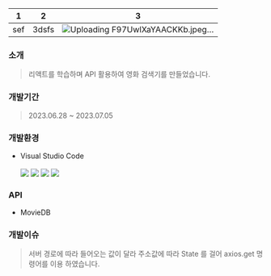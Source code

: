 
1|2|3
---|---|---
sef|3dsfs|![Uploading F97UwlXaYAACKKb.jpeg…]()






### 

### 소개

> 리액트를 학습하며 API 활용하여 영화 검색기를 만들었습니다.
> 

### 개발기간

> 2023.06.28 ~ 2023.07.05
> 

### 개발환경

- Visual Studio Code <br><br>
![](https://img.shields.io/badge/javascript-F7DF1E.svg?&style=for-the-badge&logo=javascript&logoColor=ffffff)
![](https://img.shields.io/badge/css3-1572B6.svg?&style=for-the-badge&logo=css3&logoColor=ffffff)
![](https://img.shields.io/badge/html5-E34F26.svg?&style=for-the-badge&logo=html5&logoColor=ffffff)
![](https://img.shields.io/badge/jquery-0769AD.svg?&style=for-the-badge&logo=html5&logoColor=ffffff)

### API

- MovieDB

### 개발이슈

> 서버 경로에 따라 들어오는 값이 달라 주소값에 따라 State 를 걸어 axios.get 명령어를 이용 하였습니다.
>
